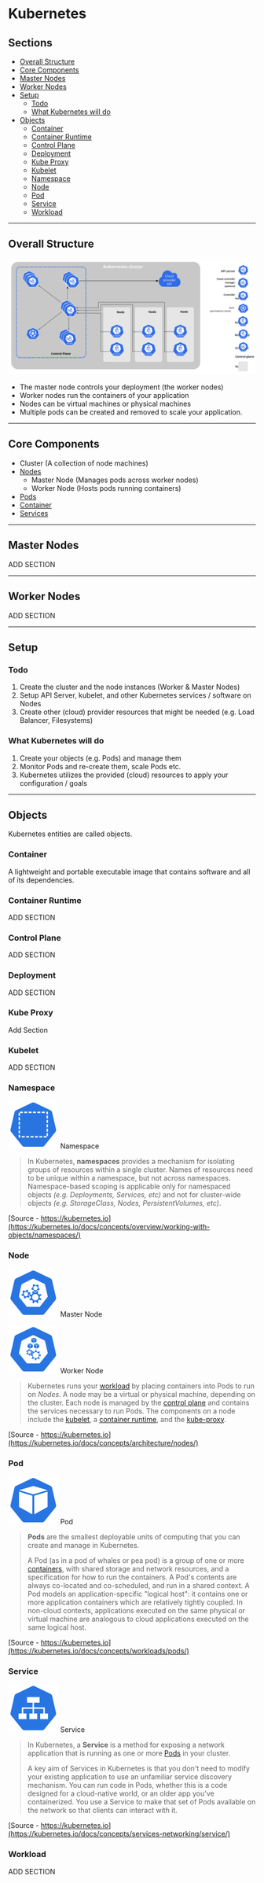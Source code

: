 # Kubernetes <!-- omit in toc -->

## Sections <!-- omit in toc -->

- [Overall Structure](#overall-structure)
- [Core Components](#core-components)
- [Master Nodes](#master-nodes)
- [Worker Nodes](#worker-nodes)
- [Setup](#setup)
  - [Todo](#todo)
  - [What Kubernetes will do](#what-kubernetes-will-do)
- [Objects](#objects)
  - [Container](#container)
  - [Container Runtime](#container-runtime)
  - [Control Plane](#control-plane)
  - [Deployment](#deployment)
  - [Kube Proxy](#kube-proxy)
  - [Kubelet](#kubelet)
  - [Namespace](#namespace)
  - [Node](#node)
  - [Pod](#pod)
  - [Service](#service)
  - [Workload](#workload)

---

## Overall Structure

![overall structure](./assets/components.svg)

-  The master node controls your deployment (the worker nodes)
-  Worker nodes run the containers of your application
-  Nodes can be virtual machines or physical machines
-  Multiple pods can be created and removed to scale your application.

---

## Core Components

-  Cluster (A collection of node machines)
-  [Nodes](#node)
   -  Master Node (Manages pods across worker nodes)
   -  Worker Node (Hosts pods running containers)
-  [Pods](#pod)
-  [Container](#container)
-  [Services](#service)

---

## Master Nodes

ADD SECTION

---

## Worker Nodes

ADD SECTION

---

## Setup

### Todo

1. Create the cluster and the node instances (Worker & Master Nodes)
2. Setup API Server, kubelet, and other Kubernetes services / software on Nodes
3. Create other (cloud) provider resources that might be needed (e.g. Load Balancer, Filesystems)

### What Kubernetes will do

1. Create your objects (e.g. Pods) and manage them
2. Monitor Pods and re-create them, scale Pods etc.
3. Kubernetes utilizes the provided (cloud) resources to apply your configuration / goals

---

## Objects

Kubernetes entities are called objects.

### Container

A lightweight and portable executable image that contains software and all of its dependencies.

### Container Runtime

ADD SECTION

### Control Plane

ADD SECTION

### Deployment

ADD SECTION

### Kube Proxy

Add Section

### Kubelet

ADD SECTION

### Namespace

![namespace](./assets/objects/namespace.svg)
Namespace

> In Kubernetes, **namespaces** provides a mechanism for isolating groups of resources within a single cluster.
> Names of resources need to be unique within a namespace, but not across namespaces.
> Namespace-based scoping is applicable only for namespaced objects _(e.g. Deployments, Services, etc)_ and not for cluster-wide objects _(e.g. StorageClass, Nodes, PersistentVolumes, etc)_.

[Source - https://kubernetes.io](https://kubernetes.io/docs/concepts/overview/working-with-objects/namespaces/)

### Node


![master node](./assets/objects/master-node.svg)
Master Node

![node](./assets/objects/node.svg)
Worker Node

> Kubernetes runs your [workload](#workload) by placing containers into Pods to run on _Nodes_. A node may be a virtual or physical machine, depending on the cluster.
> Each node is managed by the [control plane](#control-plane) and contains the services necessary to run Pods.
> The components on a node include the [kubelet](#kubelet), a [container runtime](#container-runtime), and the [kube-proxy](#kube-proxy).

[Source - https://kubernetes.io](https://kubernetes.io/docs/concepts/architecture/nodes/)

### Pod

![namespace](./assets/objects/pod.svg)
Pod

> **Pods** are the smallest deployable units of computing that you can create and manage in Kubernetes.
>
> A Pod (as in a pod of whales or pea pod) is a group of one or more [containers](#container), with shared storage and network resources, and a specification for how to run the containers.
> A Pod's contents are always co-located and co-scheduled, and run in a shared context.
> A Pod models an application-specific "logical host": it contains one or more application containers which are relatively tightly coupled.
> In non-cloud contexts, applications executed on the same physical or virtual machine are analogous to cloud applications executed on the same logical host.

[Source - https://kubernetes.io](https://kubernetes.io/docs/concepts/workloads/pods/)

### Service

![service](./assets/objects/service.svg)
Service

> In Kubernetes, a **Service** is a method for exposing a network application that is running as one or more [Pods](#pod) in your cluster.
>
> A key aim of Services in Kubernetes is that you don't need to modify your existing application to use an unfamiliar service discovery mechanism.
> You can run code in Pods, whether this is a code designed for a cloud-native world, or an older app you've containerized.
> You use a Service to make that set of Pods available on the network so that clients can interact with it.

[Source - https://kubernetes.io](https://kubernetes.io/docs/concepts/services-networking/service/)

### Workload

ADD SECTION
